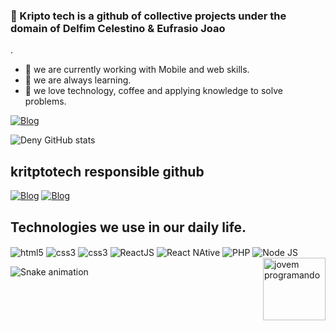 ### 👋 Kripto tech is a github of collective projects under the domain of Delfim Celestino & Eufrasio Joao

.

- 👀 we are currently working with Mobile and web skills.
- 🌱 we are always learning.
- 💞️ we love technology, coffee and applying knowledge to solve problems.

[![Blog](https://img.shields.io/badge/Gmail-D14836?style=for-the-badge&logo=gmail&logoColor=white)](mailto:kriptotech2022@@gmail.com)

![Deny GitHub stats](https://github-readme-stats.vercel.app/api?username=kriptotech&show_icons=true&theme=radical)

## kritptotech responsible github

[![Blog](https://img.shields.io/badge/GitHub-100000?style=for-the-badge&logo=github&logoColor=white)](https://github.com/DenyCelestino)
[![Blog](https://img.shields.io/badge/GitHub-100000?style=for-the-badge&logo=github&logoColor=white)](https://github.com/eufrasioJoao)

## Technologies we use in our daily life.

<div style="display: inline_block">
<img align="center" alt="html5" src="https://img.shields.io/badge/HTML5-E34F26?style=for-the-badge&logo=html5&logoColor=white"/>
<img align="center" alt="css3" src="https://img.shields.io/badge/CSS3-1572B6?style=for-the-badge&logo=css3&logoColor=white"/>
<img align="center" alt="css3" src="https://img.shields.io/badge/JavaScript-323330?style=for-the-badge&logo=javascript&logoColor=F7DF1E"/>
<img align="center" alt="ReactJS" src="https://img.shields.io/badge/React-20232A?style=for-the-badge&logo=react&logoColor=61DAFB"/>
<img align="center" alt="React NAtive" src="https://img.shields.io/badge/React_Native-20232A?style=for-the-badge&logo=react&logoColor=61DAFB"/>
<img align="center" alt="PHP" src="https://img.shields.io/badge/PHP-777BB4?style=for-the-badge&logo=php&logoColor=white"/>
<img align="center" alt="Node JS" src="https://img.shields.io/badge/Node.js-43853D?style=for-the-badge&logo=node.js&logoColor=white"/>
  <img align="right" height="100" width="100" alt="jovem programando" src="https://clubedosgeeks.com.br/wp-content/uploads/2016/01/dormrm.gif"/>
</div>

![Snake animation](https://github.com/Kriptotech/Kriptotech/blob/output/github-contribution-grid-snake.svg)
